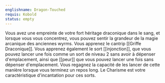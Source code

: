 ```yaml
---
englishname: Dragon-Touched
requis: Kobold
status: empty
---
```

Vous avez une empreinte de votre fort héritage draconique dans le sang, et lorsque vous vous concentrez, vous pouvez sentir la grandeur de la magie arcanique des anciennes wyrms. Vous apprenez le cantrip [[Griffe Draconique]]. Vous apprenez également le sort [[injonction]], que vous pouvez lancer une fois comme un sort de niveau 2 sans avoir à dépenser d'emplacement, ainsi que [[peur]] que vous pouvez lancer une fois sans dépenser d'emplacement. Vous regagnez la capacité de les lancer de cette manière lorsque vous terminez un repos long. Le Charisme est votre caractéristique d'incantation pour ces sorts.
